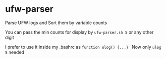 # ufw-parser
Parse UFW logs and Sort them by variable counts

You can pass the min counts for display by ```ufw-parser.sh 5``` or any other digit

I prefer to use it inside my .bashrc as ```function ulog() {...} ```
Now only ```ulog 5``` needed 

